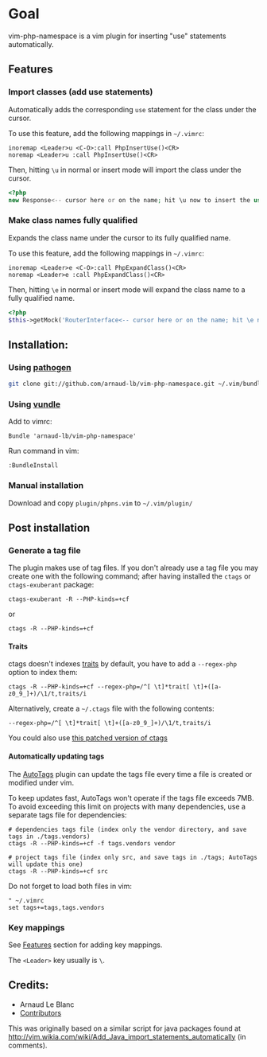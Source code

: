 # Goal

vim-php-namespace is a vim plugin for inserting "use" statements automatically.

## Features

### Import classes (add use statements)

Automatically adds the corresponding `use` statement for the class under the cursor.

To use this feature, add the following mappings in `~/.vimrc`:

    inoremap <Leader>u <C-O>:call PhpInsertUse()<CR>
    noremap <Leader>u :call PhpInsertUse()<CR>

Then, hitting `\u` in normal or insert mode will import the class under the cursor.

``` php
<?php
new Response<-- cursor here or on the name; hit \u now to insert the use statement
```

### Make class names fully qualified

Expands the class name under the cursor to its fully qualified name.

To use this feature, add the following mappings  in `~/.vimrc`:

    inoremap <Leader>e <C-O>:call PhpExpandClass()<CR>
    noremap <Leader>e :call PhpExpandClass()<CR>

Then, hitting `\e` in normal or insert mode will expand the class name to a fully qualified name.

``` php
<?php
$this->getMock('RouterInterface<-- cursor here or on the name; hit \e now to expand the class name'
```

## Installation:

### Using [pathogen](https://github.com/tpope/vim-pathogen)

``` sh
git clone git://github.com/arnaud-lb/vim-php-namespace.git ~/.vim/bundle/vim-php-namespace
```

### Using [vundle](https://github.com/gmarik/vundle)

Add to vimrc:

``` vim
Bundle 'arnaud-lb/vim-php-namespace'
```

Run command in vim:

``` vim
:BundleInstall
```

### Manual installation

Download and copy `plugin/phpns.vim` to `~/.vim/plugin/`

## Post installation

### Generate a tag file

The plugin makes use of tag files. If you don't already use a tag file you may create one with the following command; after having installed the `ctags` or `ctags-exuberant` package:

    ctags-exuberant -R --PHP-kinds=+cf

or

    ctags -R --PHP-kinds=+cf
    
#### Traits
    
ctags doesn't indexes [traits](http://php.net/traits) by default, you have to add a `--regex-php` option to index them:

    ctags -R --PHP-kinds=+cf --regex-php=/^[ \t]*trait[ \t]+([a-z0_9_]+)/\1/t,traits/i
    
Alternatively, create a `~/.ctags` file with the following contents:

    --regex-php=/^[ \t]*trait[ \t]+([a-z0_9_]+)/\1/t,traits/i
    
You could also use [this patched version of ctags](https://github.com/shawncplus/phpcomplete.vim/wiki/Patched-ctags)

#### Automatically updating tags

The [AutoTags](http://www.vim.org/scripts/script.php?script_id=1343) plugin can update the tags file every time a file is created or modified under vim.

To keep updates fast, AutoTags won't operate if the tags file exceeds 7MB. To avoid exceeding this limit on projects with many dependencies, use a separate tags file for dependencies:

    # dependencies tags file (index only the vendor directory, and save tags in ./tags.vendors)
    ctags -R --PHP-kinds=+cf -f tags.vendors vendor
    
    # project tags file (index only src, and save tags in ./tags; AutoTags will update this one)
    ctags -R --PHP-kinds=+cf src

Do not forget to load both files in vim:

    " ~/.vimrc
    set tags+=tags,tags.vendors

### Key mappings

See [Features](#features) section for adding key mappings.

The `<Leader>` key usually is `\`.

## Credits:

 * Arnaud Le Blanc
 * [Contributors](https://github.com/arnaud-lb/vim-php-namespace/graphs/contributors)

This was originally based on a similar script for java packages found at http://vim.wikia.com/wiki/Add_Java_import_statements_automatically (in comments).
